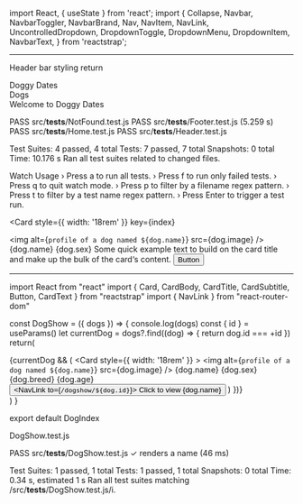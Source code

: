 import React, { useState } from 'react';
import {
  Collapse,
  Navbar,
  NavbarToggler,
  NavbarBrand,
  Nav,
  NavItem,
  NavLink,
  UncontrolledDropdown,
  DropdownToggle,
  DropdownMenu,
  DropdownItem,
  NavbarText,
} from 'reactstrap';
***
Header bar styling
  return
    <div>
      <Navbar className="my-2" color="danger" dark>
        <NavbarBrand href="/">Doggy Dates</NavbarBrand>
         <Nav className="me-auto" navbar>
            <NavItem>
              <NavLink href="/dogindex">Dogs</NavLink>
            </NavItem>
         </Nav>
        <NavbarText>Welcome to Doggy Dates</NavbarText>
      </Navbar>
    </div>


 PASS  src/__tests__/NotFound.test.js
 PASS  src/__tests__/Footer.test.js (5.259 s)
 PASS  src/__tests__/Home.test.js
 PASS  src/__tests__/Header.test.js

Test Suites: 4 passed, 4 total
Tests:       7 passed, 7 total
Snapshots:   0 total
Time:        10.176 s
Ran all test suites related to changed files.

Watch Usage
 › Press a to run all tests.
 › Press f to run only failed tests.
 › Press q to quit watch mode.
 › Press p to filter by a filename regex pattern.
 › Press t to filter by a test name regex pattern.
 › Press Enter to trigger a test run.

<Card
  style={{
    width: '18rem'
  }}
  key={index}
>
  <img
    alt={`profile of a dog named ${dog.name}`}
    src={dog.image}
  />
  <CardBody>
    <CardTitle tag="h5">
      {dog.name}
    </CardTitle>
    <CardSubtitle
      className="mb-2 text-muted"
      tag="h6"
    >
      {dog.sex}
    </CardSubtitle>
    <CardText>
      Some quick example text to build on the card title and make up the bulk of the card‘s content.
    </CardText>
    <Button>
      Button
    </Button>
  </CardBody>
</Card>

***
import React from "react"
import { Card, CardBody, CardTitle, CardSubtitle, Button, CardText } from "reactstrap"
import { NavLink } from "react-router-dom"

const DogShow = ({ dogs }) => {
  console.log(dogs)
  const { id } = useParams()
    let currentDog = dogs?.find((dog) => {
      return dog.id === +id
    })
  return(
    <main>
      {currentDog && (
          <Card
            style={{
              width: '18rem'
            }}
          >
          <img
            alt={`profile of a dog named ${dog.name}`}
            src={dog.image}
          />
            <CardBody>
              <CardTitle tag="h5">
                {dog.name}
              </CardTitle>
              <CardSubtitle
                className="mb-2 text-muted"
                tag="h6"
              >
                {dog.sex}
              </CardSubtitle>
              <CardText>
                {dog.breed}
                {dog.age}
              </CardText>
              <Button>
                <NavLink to={`/dogshow/${dog.id}`}>
                  Click to view {dog.name}
                </NavLink>
              </Button>
            </CardBody>
          </Card>
        )
      })}
    </main>
  )
}

export default DogIndex

DogShow.test.js

 PASS  src/__tests__/DogShow.test.js
  <DogShow />
    ✓ renders a name (46 ms)

Test Suites: 1 passed, 1 total
Tests:       1 passed, 1 total
Snapshots:   0 total
Time:        0.34 s, estimated 1 s
Ran all test suites matching /src\/__tests__\/DogShow.test.js/i.

